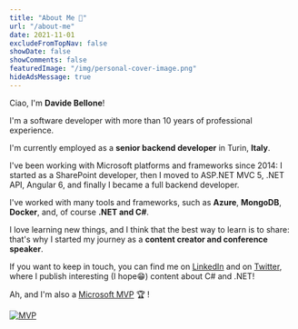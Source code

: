 ```yaml
---
title: "About Me 🧑"
url: "/about-me"
date: 2021-11-01
excludeFromTopNav: false
showDate: false
showComments: false
featuredImage: "/img/personal-cover-image.png"
hideAdsMessage: true
---
```


Ciao, I'm **Davide Bellone**!

I'm a software developer with more than 10 years of professional experience.

I'm currently employed as a **senior backend developer** in Turin, **Italy**.

I've been working with Microsoft platforms and frameworks since 2014: I started as a SharePoint developer, then I moved to ASP.NET MVC 5, .NET API, Angular 6, and finally I became a full backend developer.

I've worked with many tools and frameworks, such as **Azure**, **MongoDB**, **Docker**, and, of course **.NET and C#**.

I love learning new things, and I think that the best way to learn is to share: that's why I started my journey as a **content creator and conference speaker**.

If you want to keep in touch, you can find me on [LinkedIn](https://www.linkedin.com/in/bellonedavide/) and on [Twitter](https://twitter.com/BelloneDavide), where I publish interesting (I hope😁) content about C# and .NET!

Ah, and I'm also a [Microsoft MVP](https://mvp.microsoft.com/en-us/PublicProfile/5005077?fullName=Davide%20Bellone) 🏆 !

[![MVP](https://www.code4it.dev/img/MVP_badge.png)](https://mvp.microsoft.com/en-us/PublicProfile/5005077?fullName=Davide%20Bellone)
